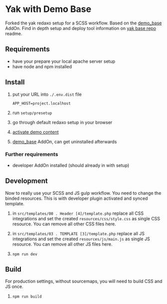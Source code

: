 # Yak with Demo Base

Forked the yak redaxo setup for a SCSS workflow. Based on the [demo_base](https://github.com/FriendsOfREDAXO/demo_base) AddOn.
Find in depth setup and deploy tool information on [yak base repo](https://github.com/yakamara/yak) readme.

## Requirements

* have your prepare your local apache server setup
* have node and npm installed

## Install

1. put your URL into `./.env.dist` file
   
   ```APP_HOST=project.localhost```
   
1. run `setup/presetup`

1. go through default redaxo setup in your browser

1. [activate demo content](https://github.com/FriendsOfREDAXO/demo_base#installation)

1. [demo_base](https://github.com/FriendsOfREDAXO/demo_base) AddOn, can get uninstalled afterwards

### Further requirements

* developer AddOn installed (should already in with setup)

## Development

Now to really use your SCSS and JS gulp workflow. You need to change the binded resources. This is with developer plugin activated and synced template.

1. in `src/templates/00 . Header [4]/template.php` replace all CSS integrations and set the created `resources/css/style.css` as single CSS resource. You can remove all other CSS files here.

1.  in `src/templates/03 . TEMPLATE [3]/template.php` replace all JS integrations and set the created `resources/js/main.js` as single JS resource. You can remove all other JS files here.
 
1. `npm run dev`

## Build

For production settings, without sourcemaps, you will need to build CSS and JS once.

1. `npm run build`
